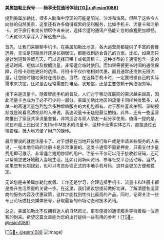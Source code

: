 **美属加勒比保号——畅享无忧通讯体验[[TG💪+ @esim1088](https://t.me/s/esim1088)]**

提到美属加勒比，很多人脑海中浮现的可能是阳光、沙滩和海风。但除了这些令人向往的自然美景，这里还有许多值得探索的便利服务，比如手机卡、流量卡和注册卡。对于旅行者或长期居住者来说，选择合适的通讯产品能让您的旅程更加顺畅，今天就带大家深入了解这些产品。

首先，让我们来聊聊手机卡。在美属加勒比地区，各大运营商都提供了丰富的套餐选择，无论是短期旅行还是长期居住，都能找到适合自己的方案。比如，如果您只是计划短暂停留几天，可以选择日租卡或者周租卡，这种类型的卡通常包含一定的通话时间、短信以及数据流量，非常适合临时使用。而如果需要更长时间的通信保障，月租卡则是更好的选择。月租卡不仅价格相对优惠，而且通常还提供无限流量，让您随时随地保持在线状态。当然，在选择手机卡时，一定要根据自己的实际需求来决定，比如是否经常需要打电话、发短信，还是主要依赖于网络服务等。

接下来是流量卡。随着智能手机的普及，人们对于移动互联网的需求越来越高，因此流量卡也成为了必不可少的一部分。美属加勒比地区的流量卡同样种类繁多，从单一的高速流量包到包含多种增值服务的大礼包都有。对于那些喜欢拍照、录制视频或是观看高清视频的人来说，高速流量卡无疑是最佳拍档。此外，还有一些运营商推出了家庭共享流量套餐，非常适合与家人朋友一起分享使用。值得一提的是，现在市面上还出现了支持eSIM技术的流量卡，这种卡无需实体芯片，直接通过云端管理，极大地方便了用户的操作。

最后要说的就是注册卡了。对于想要在当地开设银行账户或是申请某些服务的人来说，一张本地号码的注册卡是非常重要的。这类卡通常不需要押金，只需支付少量费用即可激活，非常适合短期停留的用户。注册卡不仅可以用于接收验证码，还可以帮助您更好地融入当地生活，比如订阅新闻资讯、参与社交平台活动等。当然，如果您有长期规划，也可以考虑办理正式的本地手机号码，这样会更加方便和稳定。

无论您是来美属加勒比度假、工作还是学习，合理选择手机卡、流量卡和注册卡都是提升生活质量的关键一步。在这里，我们建议您提前做好功课，了解清楚各运营商的服务内容及优惠政策，这样才能找到性价比最高的产品。同时，记得关注一些专业论坛或社交媒体账号，获取最新的市场动态和技术资讯。

总之，美属加勒比不仅拥有迷人的自然风光，更有便捷的通讯服务等待着每一位游客的到来。希望这篇文章能为您的出行提供一些有用的参考！[[TG💪+ @esim1088](https://t.me/s/esim1088)]

[[TG💪+ @esim1088](https://t.me/s/esim1088) ![Image](https://i.postimg.cc/4NQfJmqS/Snipaste-2025-05-13-00-14-12.png)]